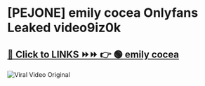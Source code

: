 
 # [PEJONE] emily cocea Onlyfans Leaked video9iz0k

## <h2><a href="https://clipsfans.com/emily_cocea&ref=git">🔗 Click to LINKS ⏩⏩ 👉 🟢 emily cocea </a></h2>

<a href="https://clipsfans.com/emily_cocea&ref=git" rel="nofollow" data-target="animated-image.originalLink"><img src="https://i.ibb.co.com/xMMVF88/686577567.gif" alt="Viral Video Original" style="max-width: 100%; display: inline-block;" data-target="animated-image.originalImage"></a>

